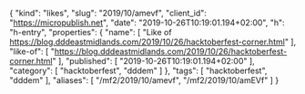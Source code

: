 {
  "kind": "likes",
  "slug": "2019/10/amevf",
  "client_id": "https://micropublish.net",
  "date": "2019-10-26T10:19:01.194+02:00",
  "h": "h-entry",
  "properties": {
    "name": [
      "Like of https://blog.dddeastmidlands.com/2019/10/26/hacktoberfest-corner.html"
    ],
    "like-of": [
      "https://blog.dddeastmidlands.com/2019/10/26/hacktoberfest-corner.html"
    ],
    "published": [
      "2019-10-26T10:19:01.194+02:00"
    ],
    "category": [
      "hacktoberfest",
      "dddem"
    ]
  },
  "tags": [
    "hacktoberfest",
    "dddem"
  ],
  "aliases": [
    "/mf2/2019/10/amevf",
    "/mf2/2019/10/amEVf"
  ]
}
